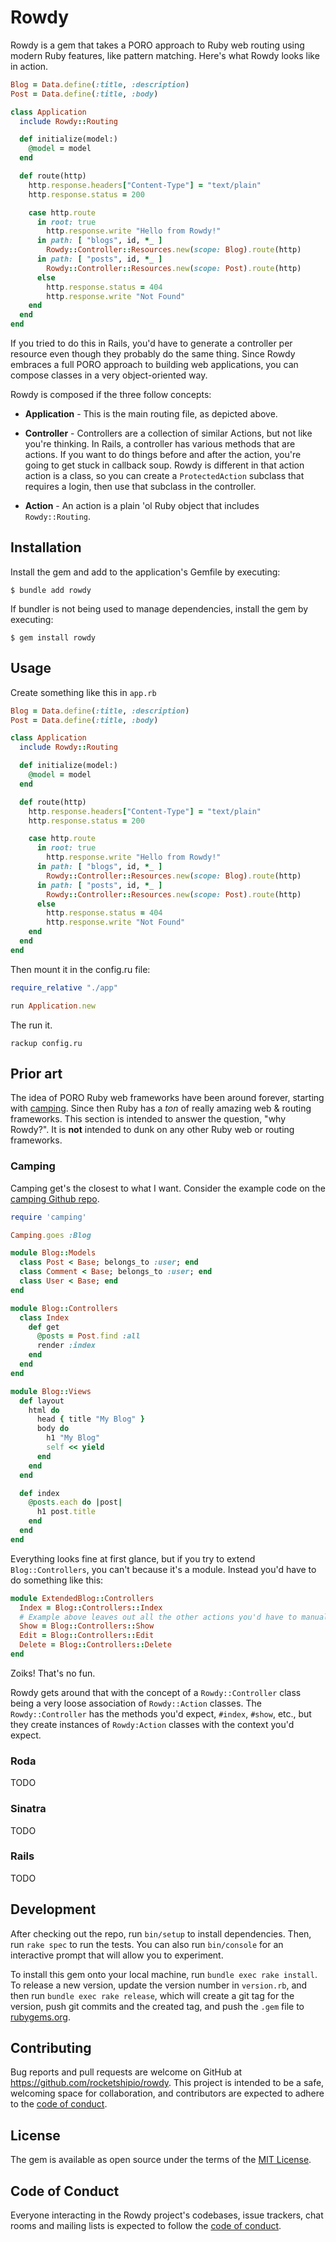 # Rowdy

Rowdy is a gem that takes a PORO approach to Ruby web routing using modern Ruby features, like pattern matching. Here's what Rowdy looks like in action.

```ruby
Blog = Data.define(:title, :description)
Post = Data.define(:title, :body)

class Application
  include Rowdy::Routing

  def initialize(model:)
    @model = model
  end

  def route(http)
    http.response.headers["Content-Type"] = "text/plain"
    http.response.status = 200

    case http.route
      in root: true
        http.response.write "Hello from Rowdy!"
      in path: [ "blogs", id, *_ ]
        Rowdy::Controller::Resources.new(scope: Blog).route(http)
      in path: [ "posts", id, *_ ]
        Rowdy::Controller::Resources.new(scope: Post).route(http)
      else
        http.response.status = 404
        http.response.write "Not Found"
    end
  end
end
```

If you tried to do this in Rails, you'd have to generate a controller per resource even though they probably do the same thing. Since Rowdy embraces a full PORO approach to building web applications, you can compose classes in a very object-oriented way.

Rowdy is composed if the three follow concepts:

* **Application** - This is the main routing file, as depicted above.

* **Controller** - Controllers are a collection of similar Actions, but not like you're thinking. In Rails, a controller has various methods that are actions. If you want to do things before and after the action, you're going to get stuck in callback soup. Rowdy is different in that action action is a class, so you can create a `ProtectedAction` subclass that requires a login, then use that subclass in the controller.

* **Action** - An action is a plain 'ol Ruby object that includes `Rowdy::Routing`.

## Installation

Install the gem and add to the application's Gemfile by executing:

    $ bundle add rowdy

If bundler is not being used to manage dependencies, install the gem by executing:

    $ gem install rowdy

## Usage

Create something like this in `app.rb`

```ruby
Blog = Data.define(:title, :description)
Post = Data.define(:title, :body)

class Application
  include Rowdy::Routing

  def initialize(model:)
    @model = model
  end

  def route(http)
    http.response.headers["Content-Type"] = "text/plain"
    http.response.status = 200

    case http.route
      in root: true
        http.response.write "Hello from Rowdy!"
      in path: [ "blogs", id, *_ ]
        Rowdy::Controller::Resources.new(scope: Blog).route(http)
      in path: [ "posts", id, *_ ]
        Rowdy::Controller::Resources.new(scope: Post).route(http)
      else
        http.response.status = 404
        http.response.write "Not Found"
    end
  end
end
```

Then mount it in the config.ru file:

```ruby
require_relative "./app"

run Application.new
```

The run it.

```
rackup config.ru
```

## Prior art

The idea of PORO Ruby web frameworks have been around forever, starting with [camping](https://github.com/camping/camping). Since then Ruby has a *ton* of really amazing web & routing frameworks. This section is intended to answer the question, "why Rowdy?". It is **not** intended to dunk on any other Ruby web or routing frameworks.

### Camping

Camping get's the closest to what I want. Consider the example code on the [camping Github repo](https://github.com/camping/camping).

```ruby
require 'camping'

Camping.goes :Blog

module Blog::Models
  class Post < Base; belongs_to :user; end
  class Comment < Base; belongs_to :user; end
  class User < Base; end
end

module Blog::Controllers
  class Index
    def get
      @posts = Post.find :all
      render :index
    end
  end
end

module Blog::Views
  def layout
    html do
      head { title "My Blog" }
      body do
        h1 "My Blog"
        self << yield
      end
    end
  end

  def index
    @posts.each do |post|
      h1 post.title
    end
  end
end
```

Everything looks fine at first glance, but if you try to extend `Blog::Controllers`, you can't because it's a module. Instead you'd have to do something like this:

```ruby
module ExtendedBlog::Controllers
  Index = Blog::Controllers::Index
  # Example above leaves out all the other actions you'd have to manually extend...
  Show = Blog::Controllers::Show
  Edit = Blog::Controllers::Edit
  Delete = Blog::Controllers::Delete
end
```

Zoiks! That's no fun.

Rowdy gets around that with the concept of a `Rowdy::Controller` class being a very loose association of `Rowdy::Action` classes. The `Rowdy::Controller` has the methods you'd expect, `#index`, `#show`, etc., but they create instances of `Rowdy:Action` classes with the context you'd expect.

### Roda

TODO

### Sinatra

TODO

### Rails

TODO

## Development

After checking out the repo, run `bin/setup` to install dependencies. Then, run `rake spec` to run the tests. You can also run `bin/console` for an interactive prompt that will allow you to experiment.

To install this gem onto your local machine, run `bundle exec rake install`. To release a new version, update the version number in `version.rb`, and then run `bundle exec rake release`, which will create a git tag for the version, push git commits and the created tag, and push the `.gem` file to [rubygems.org](https://rubygems.org).

## Contributing

Bug reports and pull requests are welcome on GitHub at https://github.com/rocketshipio/rowdy. This project is intended to be a safe, welcoming space for collaboration, and contributors are expected to adhere to the [code of conduct](https://github.com/rocketshipio/rowdy/blob/main/CODE_OF_CONDUCT.md).

## License

The gem is available as open source under the terms of the [MIT License](https://opensource.org/licenses/MIT).

## Code of Conduct

Everyone interacting in the Rowdy project's codebases, issue trackers, chat rooms and mailing lists is expected to follow the [code of conduct](https://github.com/rocketshipio/rowdy/blob/main/CODE_OF_CONDUCT.md).

